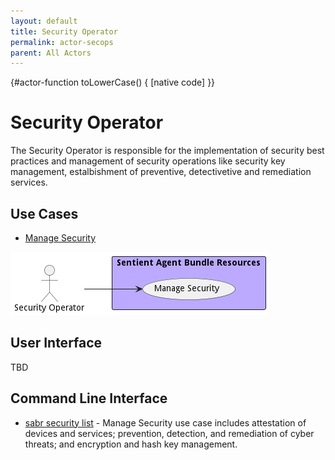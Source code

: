 ```yaml
---
layout: default
title: Security Operator
permalink: actor-secops
parent: All Actors
---
```


{#actor-function toLowerCase() { [native code] }}

# Security Operator

The Security Operator is responsible for the implementation of security best practices and management of security operations like security key management, estalbishment of preventive, detectivetive and remediation services.



## Use Cases

* [Manage Security](usecase-ManageSecurity)


![Use Case Diagram](./UseCase.png)

## User Interface
TBD

## Command Line Interface
* [ sabr security list](action--sabr-security-list) - Manage Security use case includes attestation of devices and services; prevention, detection, and remediation of cyber threats; and encryption and hash key management.

